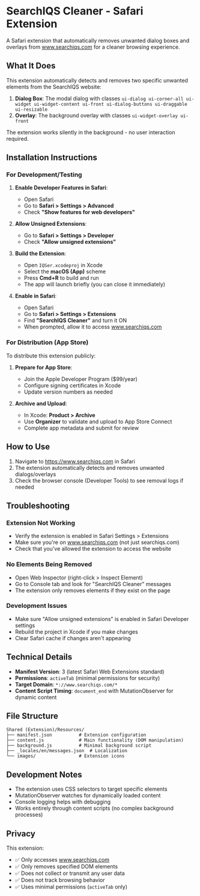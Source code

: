 # SearchIQS Cleaner - Safari Extension

A Safari extension that automatically removes unwanted dialog boxes and overlays from www.searchiqs.com for a cleaner browsing experience.

## What It Does

This extension automatically detects and removes two specific unwanted elements from the SearchIQS website:

1. **Dialog Box**: The modal dialog with classes `ui-dialog ui-corner-all ui-widget ui-widget-content ui-front ui-dialog-buttons ui-draggable ui-resizable`
2. **Overlay**: The background overlay with classes `ui-widget-overlay ui-front`

The extension works silently in the background - no user interaction required.

## Installation Instructions

### For Development/Testing

1. **Enable Developer Features in Safari**:
   - Open Safari
   - Go to **Safari > Settings > Advanced**
   - Check **"Show features for web developers"**

2. **Allow Unsigned Extensions**:
   - Go to **Safari > Settings > Developer** 
   - Check **"Allow unsigned extensions"**

3. **Build the Extension**:
   - Open `IQSer.xcodeproj` in Xcode
   - Select the **macOS (App)** scheme
   - Press **Cmd+R** to build and run
   - The app will launch briefly (you can close it immediately)

4. **Enable in Safari**:
   - Open Safari
   - Go to **Safari > Settings > Extensions**
   - Find **"SearchIQS Cleaner"** and turn it ON
   - When prompted, allow it to access www.searchiqs.com

### For Distribution (App Store)

To distribute this extension publicly:

1. **Prepare for App Store**:
   - Join the Apple Developer Program ($99/year)
   - Configure signing certificates in Xcode
   - Update version numbers as needed

2. **Archive and Upload**:
   - In Xcode: **Product > Archive**
   - Use **Organizer** to validate and upload to App Store Connect
   - Complete app metadata and submit for review

## How to Use

1. Navigate to https://www.searchiqs.com in Safari
2. The extension automatically detects and removes unwanted dialogs/overlays
3. Check the browser console (Developer Tools) to see removal logs if needed

## Troubleshooting

### Extension Not Working
- Verify the extension is enabled in Safari Settings > Extensions
- Make sure you're on www.searchiqs.com (not just searchiqs.com)
- Check that you've allowed the extension to access the website

### No Elements Being Removed
- Open Web Inspector (right-click > Inspect Element)
- Go to Console tab and look for "SearchIQS Cleaner" messages
- The extension only removes elements if they exist on the page

### Development Issues
- Make sure "Allow unsigned extensions" is enabled in Safari Developer settings
- Rebuild the project in Xcode if you make changes
- Clear Safari cache if changes aren't appearing

## Technical Details

- **Manifest Version**: 3 (latest Safari Web Extensions standard)
- **Permissions**: `activeTab` (minimal permissions for security)
- **Target Domain**: `*://www.searchiqs.com/*`
- **Content Script Timing**: `document_end` with MutationObserver for dynamic content

## File Structure

```
Shared (Extension)/Resources/
├── manifest.json          # Extension configuration
├── content.js             # Main functionality (DOM manipulation)
├── background.js          # Minimal background script
├── _locales/en/messages.json  # Localization
└── images/                # Extension icons
```

## Development Notes

- The extension uses CSS selectors to target specific elements
- MutationObserver watches for dynamically loaded content
- Console logging helps with debugging
- Works entirely through content scripts (no complex background processes)

## Privacy

This extension:
- ✅ Only accesses www.searchiqs.com
- ✅ Only removes specified DOM elements
- ✅ Does not collect or transmit any user data
- ✅ Does not track browsing behavior
- ✅ Uses minimal permissions (`activeTab` only) 